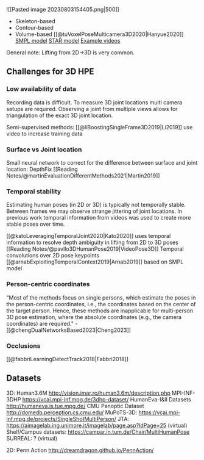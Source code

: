 ![[Pasted image 20230803154405.png|500]]
- Skeleton-based
- Contour-based
- Volume-based [[@tuVoxelPoseMulticamera3D2020|Hanyue2020]] [SMPL model](https://smpl.is.tue.mpg.de/) [STAR model](https://star.is.tue.mpg.de/) [Example videos](https://youtu.be/bVRXPO0Uv0g?t=870)

General note: Lifting from 2D->3D is very common. 

## Challenges for 3D HPE

### Low availability of data
Recording data is difficult. To measure 3D joint locations multi camera setups are required. Observing a joint from multiple views allows for triangulation of the exact 3D joint location. 

Semi-supervised methods: [[@liBoostingSingleFrame3D2019|Li2019]] use video to increase training data


### Surface vs Joint location

Small neural network to correct for the difference between surface and joint location: DepthFix [[Reading Notes/@martinEvaluationDifferentMethods2021|Martin2019]]


### Temporal stability 
Estimating human poses (in 2D or 3D) is typically not temporally stable. Between frames we may observe strange jittering of joint locations. In previous work temporal information from videos was used to create more stable poses over time. 

[[@katoLeveragingTemporalJoint2020|Kato2020]] uses temporal information to resolve depth ambiguity in lifting from 2D to 3D poses
[[Reading Notes/@pavllo3DHumanPose2019|VideoPose3D]] Temporal convolutions over 2D pose keypoints
[[@arnabExploitingTemporalContext2019|Arnab2019]] based on SMPL model



### Person-centric coordinates
"Most of the methods focus on single persons,  which estimate the poses in the person-centric coordinates, i.e., the coordinates based on the center of the target person. Hence,  these methods are inapplicable for multi-person 3D pose estimation, where the absolute coordinates (e.g., the camera coordinates) are  required." -  [[@chengDualNetworksBased2023|Cheng2023]]

### Occlusions
[[@fabbriLearningDetectTrack2018|Fabbri2018]]



## Datasets

3D: 
Human3.6M http://vision.imar.ro/human3.6m/description.php
MPI-INF-3DHP https://vcai.mpi-inf.mpg.de/3dhp-dataset/
HumanEva-I&II Datasets http://humaneva.is.tue.mpg.de/
CMU Panoptic Dataset http://domedb.perception.cs.cmu.edu/ 
MuPoTS-3D: https://vcai.mpi-inf.mpg.de/projects/SingleShotMultiPerson/
JTA: https://aimagelab.ing.unimore.it/imagelab/page.asp?IdPage=25 (virtual)
Shelf/Campus datasets: https://campar.in.tum.de/Chair/MultiHumanPose
SURREAL: ? (virtual)

2D: 
Penn Action http://dreamdragon.github.io/PennAction/











